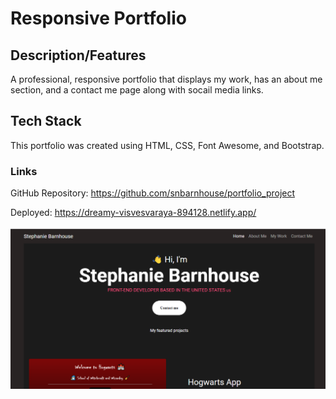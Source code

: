 # Responsive Portfolio

## Description/Features

A professional, responsive portfolio that displays my work, has an about me section, and a contact me page along with socail media links.

## Tech Stack

This portfolio was created using HTML, CSS, Font Awesome, and Bootstrap.

### Links


GitHub Repository: https://github.com/snbarnhouse/portfolio_project

Deployed: https://dreamy-visvesvaraya-894128.netlify.app/

![Responsive Portfolio](/images/screenshot-pic.png?raw=true "Responsive Portfolio")